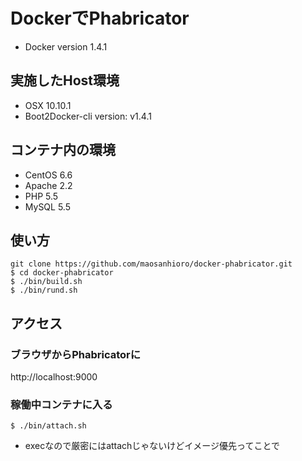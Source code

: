 # DockerでPhabricator

* Docker version 1.4.1

## 実施したHost環境
* OSX 10.10.1
* Boot2Docker-cli version: v1.4.1

## コンテナ内の環境
* CentOS 6.6
* Apache 2.2
* PHP 5.5
* MySQL 5.5

## 使い方

```
git clone https://github.com/maosanhioro/docker-phabricator.git
$ cd docker-phabricator
$ ./bin/build.sh
$ ./bin/rund.sh
```

## アクセス
### ブラウザからPhabricatorに

http://localhost:9000

### 稼働中コンテナに入る

```
$ ./bin/attach.sh
```
* execなので厳密にはattachじゃないけどイメージ優先ってことで

